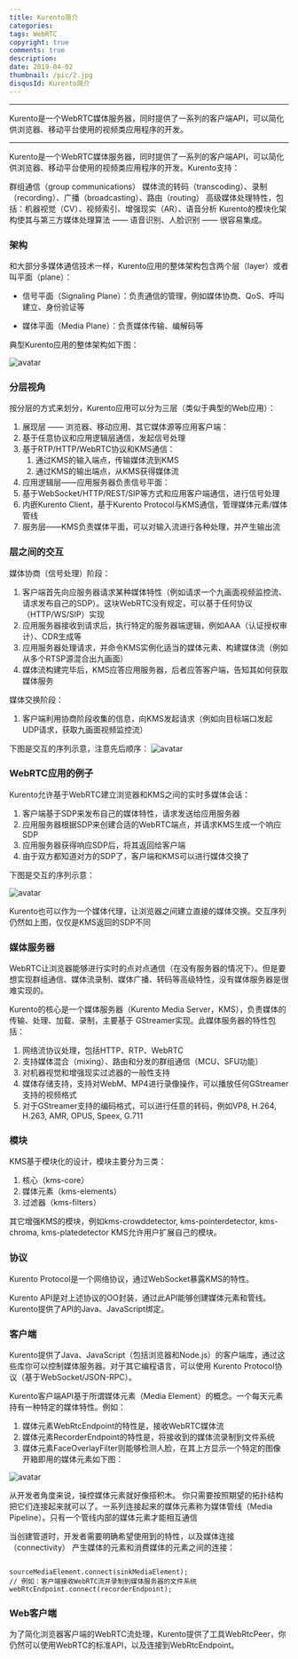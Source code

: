 ```yaml
---
title: Kurento简介
categories: 
tags: WebRTC
copyright: true
comments: true
description: 
date: 2019-04-02
thumbnail: /pic/2.jpg
disqusId: Kurento简介
---
```


---

Kurento是一个WebRTC媒体服务器，同时提供了一系列的客户端API，可以简化供浏览器、移动平台使用的视频类应用程序的开发。

---
<!-- more -->

Kurento是一个WebRTC媒体服务器，同时提供了一系列的客户端API，可以简化供浏览器、移动平台使用的视频类应用程序的开发。Kurento支持：

群组通信（group communications）
媒体流的转码（transcoding）、录制（recording）、广播（broadcasting）、路由（routing）
高级媒体处理特性，包括：机器视觉（CV）、视频索引、增强现实（AR）、语音分析
Kurento的模块化架构使其与第三方媒体处理算法 —— 语音识别、人脸识别 —— 很容易集成。

### 架构

和大部分多媒体通信技术一样，Kurento应用的整体架构包含两个层（layer）或者叫平面（plane）：

- 信号平面（Signaling Plane）：负责通信的管理，例如媒体协商、QoS、呼叫建立、身份验证等
 
- 媒体平面（Media Plane）：负责媒体传输、编解码等

典型Kurento应用的整体架构如下图：

![avatar](https://gmem.site/wp-content/uploads/2017/08/kurentoapp-architecture.png)

### 分层视角

按分层的方式来划分，Kurento应用可以分为三层（类似于典型的Web应用）：

1. 展现层 —— 浏览器、移动应用、其它媒体源等应用客户端：
  1. 基于任意协议和应用逻辑层通信，发起信号处理
  2. 基于RTP/HTTP/WebRTC协议和KMS通信：
     1. 通过KMS的输入端点，传输媒体流到KMS
     2. 通过KMS的输出端点，从KMS获得媒体流
2. 应用逻辑层——应用服务器负责信号平面：
  1. 基于WebSocket/HTTP/REST/SIP等方式和应用客户端通信，进行信号处理
  2. 内嵌Kurento Client，基于Kurento Protocol与KMS通信，管理媒体元素/媒体管线
3. 服务层——KMS负责媒体平面，可以对输入流进行各种处理，并产生输出流

### 层之间的交互

媒体协商（信号处理）阶段：

1. 客户端首先向应服务器请求某种媒体特性（例如请求一个九画面视频监控流、请求发布自己的SDP）。这块WebRTC没有规定，可以基于任何协议（HTTP/WS/SIP）实现
2. 应用服务器接收到请求后，执行特定的服务器端逻辑，例如AAA（认证授权审计）、CDR生成等
3. 应用服务器处理请求，并命令KMS实例化适当的媒体元素、构建媒体流（例如从多个RTSP源混合出九画面）
4. 媒体流构建完毕后，KMS应答应用服务器，后者应答客户端，告知其如何获取媒体服务

媒体交换阶段：

1. 客户端利用协商阶段收集的信息，向KMS发起请求（例如向目标端口发起UDP请求，获取九画面视频监控流）

下图是交互的序列示意，注意先后顺序：
![avatar](https://gmem.site/wp-content/uploads/2017/08/kurentoapp-generic_interactions.png)

### WebRTC应用的例子

Kurento允许基于WebRTC建立浏览器和KMS之间的实时多媒体会话：

1. 客户端基于SDP来发布自己的媒体特性，请求发送给应用服务器
2. 应用服务器根据SDP来创建合适的WebRTC端点，并请求KMS生成一个响应SDP
3. 应用服务器获得响应SDP后，将其返回给客户端
4. 由于双方都知道对方的SDP了，客户端和KMS可以进行媒体交换了

下图是交互的序列示意：

![avatar](https://gmem.site/wp-content/uploads/2017/08/kurento-webrtc-session.png)

Kurento也可以作为一个媒体代理，让浏览器之间建立直接的媒体交换。交互序列仍然如上图，仅仅是KMS返回的SDP不同

### 媒体服务器

WebRTC让浏览器能够进行实时的点对点通信（在没有服务器的情况下）。但是要想实现群组通信、媒体流录制、媒体广播、转码等高级特性，没有媒体服务器是很难实现的。

Kurento的核心是一个媒体服务器（Kurento Media Server，KMS），负责媒体的传输、处理、加载、录制，主要基于 GStreamer实现。此媒体服务器的特性包括：

1. 网络流协议处理，包括HTTP、RTP、WebRTC
2. 支持媒体混合（mixing）、路由和分发的群组通信（MCU、SFU功能）
3. 对机器视觉和增强现实过滤器的一般性支持
4. 媒体存储支持，支持对WebM、MP4进行录像操作，可以播放任何GStreamer支持的视频格式
5. 对于GStreamer支持的编码格式，可以进行任意的转码，例如VP8, H.264, H.263, AMR, OPUS, Speex, G.711

### 模块

KMS基于模块化的设计，模块主要分为三类：

1. 核心（kms-core）
2. 媒体元素（kms-elements）
3. 过滤器（kms-filters）

其它增强KMS的模块，例如kms-crowddetector, kms-pointerdetector, kms-chroma, kms-platedetector KMS允许用户扩展自己的模块。

### 协议

Kurento Protocol是一个网络协议，通过WebSocket暴露KMS的特性。

Kurento API是对上述协议的OO封装，通过此API能够创建媒体元素和管线。Kurento提供了API的Java、JavaScript绑定。

### 客户端

Kurento提供了Java、JavaScript（包括浏览器和Node.js）的客户端库，通过这些库你可以控制媒体服务器。对于其它编程语言，可以使用 Kurento Protocol协议（基于WebSocket/JSON-RPC）。

Kurento客户端API基于所谓媒体元素（Media Element）的概念。一个每天元素持有一种特定的媒体特性。例如：

1. 媒体元素WebRtcEndpoint的特性是，接收WebRTC媒体流
2. 媒体元素RecorderEndpoint的特性是，将接收到的媒体流录制到文件系统
3. 媒体元素FaceOverlayFilter则能够检测人脸，在其上方显示一个特定的图像
开箱即用的媒体元素如下图：

![avatar](https://gmem.site/wp-content/uploads/2017/08/kurento-basic-toolbox.png)

从开发者角度来说，操控媒体元素就好像搭积木。 你只需要按照期望的拓扑结构把它们连接起来就可以了。一系列连接起来的媒体元素称为媒体管线（Media Pipeline）。只有一个管线内部的媒体元素才能相互通信

当创建管道时，开发者需要明确希望使用到的特性，以及媒体连接（connectivity） 产生媒体的元素和消费媒体的元素之间的连接：

```

sourceMediaElement.connect(sinkMediaElement);
// 例如：客户端接收WebRTC流并录制到媒体服务器的文件系统
webRtcEndpoint.connect(recorderEndpoint);

```

### Web客户端

为了简化浏览器客户端的WebRTC流处理，Kurento提供了工具WebRtcPeer，你仍然可以使用WebRTC的标准API，以及连接到WebRtcEndpoint。
